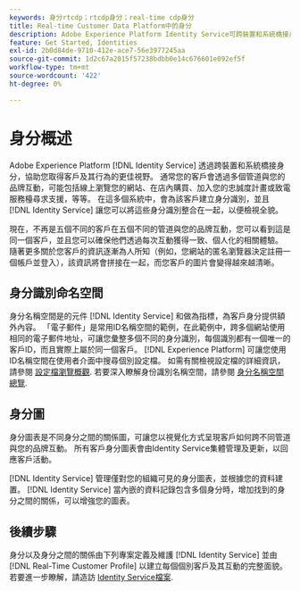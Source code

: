 ```yaml
---
keywords: 身分rtcdp；rtcdp身分；real-time cdp身分
title: Real-time Customer Data Platform中的身分
description: Adobe Experience Platform Identity Service可跨裝置和系統橋接身分，協助您更清楚瞭解客戶及其行為。
feature: Get Started, Identities
exl-id: 2b0d84de-9710-412e-ace7-56e3977245aa
source-git-commit: 1d2c67a2015f57238bdbb0e14c676601e092ef5f
workflow-type: tm+mt
source-wordcount: '422'
ht-degree: 0%

---
```


# 身分概述

Adobe Experience Platform [!DNL Identity Service] 透過跨裝置和系統橋接身分，協助您取得客戶及其行為的更佳視野。 通常您的客戶會透過多個管道與您的品牌互動，可能包括線上瀏覽您的網站、在店內購買、加入您的忠誠度計畫或致電服務檯尋求支援，等等。 在這多個系統中，會為該客戶建立身分識別，並且 [!DNL Identity Service] 讓您可以將這些身分識別整合在一起，以便檢視全貌。

現在，不再是五個不同的客戶在五個不同的管道與您的品牌互動，您可以看到這是同一個客戶，並且您可以確保他們透過每次互動獲得一致、個人化的相關體驗。 隨著更多關於您客戶的資訊逐漸為人所知（例如，您網站的匿名瀏覽器決定註冊一個帳戶並登入），該資訊將會拼接在一起，而您客戶的圖片會變得越來越清晰。

## 身分識別命名空間

身分名稱空間是的元件 [!DNL Identity Service] 和做為指標，為客戶身分提供額外內容。 「電子郵件」是常用ID名稱空間的範例，在此範例中，跨多個網站使用相同的電子郵件地址，可讓您彙整多個不同的身分識別，每個識別都有一個唯一的客戶ID，而且實際上屬於同一個客戶。 [!DNL Experience Platform] 可讓您使用ID名稱空間在使用者介面中搜尋個別設定檔。 如需有關檢視設定檔的詳細資訊，請參閱 [設定檔瀏覽概觀](profile-browse.md). 若要深入瞭解身份識別名稱空間，請參閱 [身分名稱空間總覽](../../identity-service/namespaces.md).

## 身分圖

身分圖表是不同身分之間的關係圖，可讓您以視覺化方式呈現客戶如何跨不同管道與您的品牌互動。 所有客戶身分圖表會由Identity Service集體管理及更新，以回應客戶活動。

[!DNL Identity Service] 管理僅對您的組織可見的身分圖表，並根據您的資料建置。 [!DNL Identity Service] 當內嵌的資料記錄包含多個身分時，增加找到的身分之間的關係，可以增強您的圖表。

## 後續步驟

身分以及身分之間的關係由下列專案定義及維護 [!DNL Identity Service] 並由 [!DNL Real-Time Customer Profile] 以建立每個個別客戶及其互動的完整面貌。 若要進一步瞭解，請造訪 [Identity Service檔案](../../identity-service/home.md).
